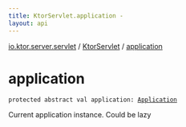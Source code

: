 ```yaml
---
title: KtorServlet.application - 
layout: api
---
```


<div class='api-docs-breadcrumbs'><a href="../index.html">io.ktor.server.servlet</a> / <a href="index.html">KtorServlet</a> / <a href="./application.html">application</a></div>

# application

<div class="signature"><code><span class="keyword">protected</span> <span class="keyword">abstract</span> <span class="keyword">val </span><span class="identifier">application</span><span class="symbol">: </span><a href="../../io.ktor.application/-application/index.html"><span class="identifier">Application</span></a></code></div>

Current application instance. Could be lazy

